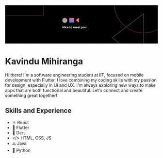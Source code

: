 ![Design and Development](https://github.com/WWKMihiranga/WWKMihiranga/blob/main/Colorful%20Minimalist%20Personal%20LinkedIn%20Banner%20(1).png) 

# Kavindu Mihiranga
Hi there! I'm a software engineering student at IIT, focused on mobile development with Flutter. I love combining my coding skills with my passion for design, especially in UI and UX. I'm always exploring new ways to make apps that are both functional and beautiful. Let's connect and create something great together! 

## Skills and Experience
* ⚛ React
* 📱 Flutter
* 🎯 Dart
* </> HTML, CSS, JS
* ♨️ Java
* 🐍 Python
